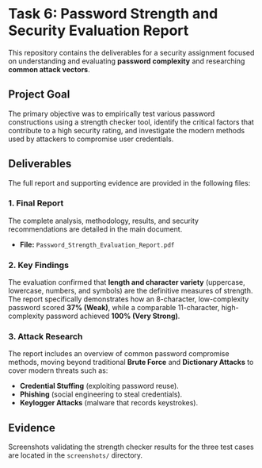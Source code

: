 # Task 6: Password Strength and Security Evaluation Report

This repository contains the deliverables for a security assignment focused on understanding and evaluating **password complexity** and researching **common attack vectors**.

## Project Goal
The primary objective was to empirically test various password constructions using a strength checker tool, identify the critical factors that contribute to a high security rating, and investigate the modern methods used by attackers to compromise user credentials.

## Deliverables

The full report and supporting evidence are provided in the following files:

### 1. **Final Report**
The complete analysis, methodology, results, and security recommendations are detailed in the main document.

* **File:** `Password_Strength_Evaluation_Report.pdf`

### 2. **Key Findings**
The evaluation confirmed that **length and character variety** (uppercase, lowercase, numbers, and symbols) are the definitive measures of strength. The report specifically demonstrates how an 8-character, low-complexity password scored **37% (Weak)**, while a comparable 11-character, high-complexity password achieved **100% (Very Strong)**.

### 3. **Attack Research**
The report includes an overview of common password compromise methods, moving beyond traditional **Brute Force** and **Dictionary Attacks** to cover modern threats such as:
* **Credential Stuffing** (exploiting password reuse).
* **Phishing** (social engineering to steal credentials).
* **Keylogger Attacks** (malware that records keystrokes).

## Evidence

Screenshots validating the strength checker results for the three test cases are located in the `screenshots/` directory.
